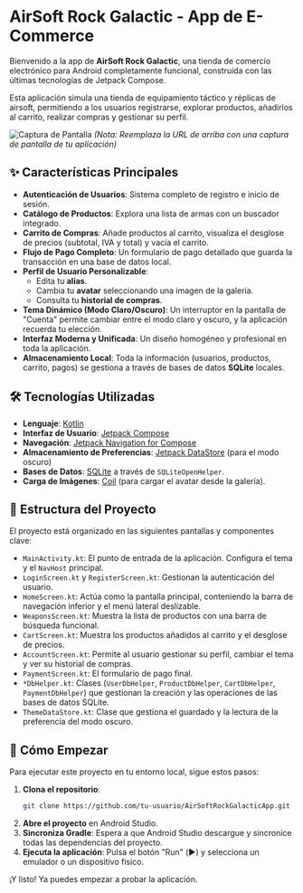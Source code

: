 # AirSoft Rock Galactic - App de E-Commerce

Bienvenido a la app de **AirSoft Rock Galactic**, una tienda de comercio electrónico para Android completamente funcional, construida con las últimas tecnologías de Jetpack Compose.

Esta aplicación simula una tienda de equipamiento táctico y réplicas de airsoft, permitiendo a los usuarios registrarse, explorar productos, añadirlos al carrito, realizar compras y gestionar su perfil.

![Captura de Pantalla](https://via.placeholder.com/800x450.png?text=Añade+una+captura+de+pantalla+de+tu+app)
*(Nota: Reemplaza la URL de arriba con una captura de pantalla de tu aplicación)*

## ✨ Características Principales

-   **Autenticación de Usuarios**: Sistema completo de registro e inicio de sesión.
-   **Catálogo de Productos**: Explora una lista de armas con un buscador integrado.
-   **Carrito de Compras**: Añade productos al carrito, visualiza el desglose de precios (subtotal, IVA y total) y vacía el carrito.
-   **Flujo de Pago Completo**: Un formulario de pago detallado que guarda la transacción en una base de datos local.
-   **Perfil de Usuario Personalizable**:
    -   Edita tu **alias**.
    -   Cambia tu **avatar** seleccionando una imagen de la galería.
    -   Consulta tu **historial de compras**.
-   **Tema Dinámico (Modo Claro/Oscuro)**: Un interruptor en la pantalla de "Cuenta" permite cambiar entre el modo claro y oscuro, y la aplicación recuerda tu elección.
-   **Interfaz Moderna y Unificada**: Un diseño homogéneo y profesional en toda la aplicación.
-   **Almacenamiento Local**: Toda la información (usuarios, productos, carrito, pagos) se gestiona a través de bases de datos **SQLite** locales.

## 🛠️ Tecnologías Utilizadas

-   **Lenguaje**: [Kotlin](https://kotlinlang.org/)
-   **Interfaz de Usuario**: [Jetpack Compose](https://developer.android.com/jetpack/compose)
-   **Navegación**: [Jetpack Navigation for Compose](https://developer.android.com/jetpack/compose/navigation)
-   **Almacenamiento de Preferencias**: [Jetpack DataStore](https://developer.android.com/topic/libraries/architecture/datastore) (para el modo oscuro)
-   **Bases de Datos**: [SQLite](https://developer.android.com/training/data-storage/sqlite) a través de `SQLiteOpenHelper`.
-   **Carga de Imágenes**: [Coil](https://coil-kt.github.io/coil/) (para cargar el avatar desde la galería).

## 📂 Estructura del Proyecto

El proyecto está organizado en las siguientes pantallas y componentes clave:

-   `MainActivity.kt`: El punto de entrada de la aplicación. Configura el tema y el `NavHost` principal.
-   `LoginScreen.kt` y `RegisterScreen.kt`: Gestionan la autenticación del usuario.
-   `HomeScreen.kt`: Actúa como la pantalla principal, conteniendo la barra de navegación inferior y el menú lateral deslizable.
-   `WeaponsScreen.kt`: Muestra la lista de productos con una barra de búsqueda funcional.
-   `CartScreen.kt`: Muestra los productos añadidos al carrito y el desglose de precios.
-   `AccountScreen.kt`: Permite al usuario gestionar su perfil, cambiar el tema y ver su historial de compras.
-   `PaymentScreen.kt`: El formulario de pago final.
-   `*DbHelper.kt`: Clases (`UserDbHelper`, `ProductDbHelper`, `CartDbHelper`, `PaymentDbHelper`) que gestionan la creación y las operaciones de las bases de datos SQLite.
-   `ThemeDataStore.kt`: Clase que gestiona el guardado y la lectura de la preferencia del modo oscuro.

## 🚀 Cómo Empezar

Para ejecutar este proyecto en tu entorno local, sigue estos pasos:

1.  **Clona el repositorio**:
    ```sh
    git clone https://github.com/tu-usuario/AirSoftRockGalacticApp.git
    ```
2.  **Abre el proyecto** en Android Studio.
3.  **Sincroniza Gradle**: Espera a que Android Studio descargue y sincronice todas las dependencias del proyecto.
4.  **Ejecuta la aplicación**: Pulsa el botón "Run" (▶️) y selecciona un emulador o un dispositivo físico.

¡Y listo! Ya puedes empezar a probar la aplicación.
